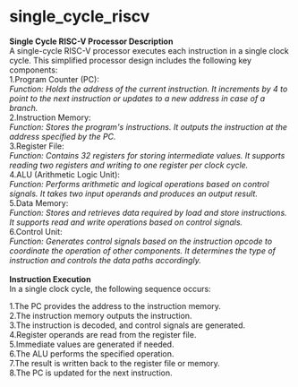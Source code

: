 # single_cycle_riscv
**Single Cycle RISC-V Processor Description**  <br /> 
A single-cycle RISC-V processor executes each instruction in a single clock cycle. This simplified processor design includes the following key components: <br />
1.Program Counter (PC):<br />
_Function: Holds the address of the current instruction. It increments by 4 to point to the next instruction or updates to a new address in case of a branch._ <br />
2.Instruction Memory: <br />
_Function: Stores the program's instructions. It outputs the instruction at the address specified by the PC._ <br />
3.Register File:<br />
_Function: Contains 32 registers for storing intermediate values. It supports reading two registers and writing to one register per clock cycle._ <br />
4.ALU (Arithmetic Logic Unit):<br />
_Function: Performs arithmetic and logical operations based on control signals. It takes two input operands and produces an output result._ <br />
5.Data Memory:<br />
_Function: Stores and retrieves data required by load and store instructions. It supports read and write operations based on control signals._ <br />
6.Control Unit:<br />
_Function: Generates control signals based on the instruction opcode to coordinate the operation of other components. It determines the type of instruction and controls the data paths accordingly._ <br />
<br/>
**Instruction Execution** <br/>
In a single clock cycle, the following sequence occurs:<br/>

1.The PC provides the address to the instruction memory.<br/>
2.The instruction memory outputs the instruction.<br/>
3.The instruction is decoded, and control signals are generated.<br/>
4.Register operands are read from the register file.<br/>
5.Immediate values are generated if needed.<br/>
6.The ALU performs the specified operation.<br/>
7.The result is written back to the register file or memory.<br/>
8.The PC is updated for the next instruction.<br/>
